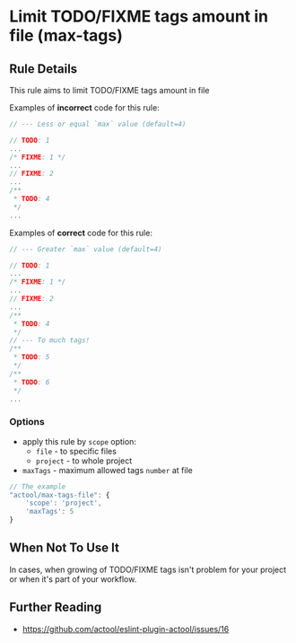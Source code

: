 # Limit TODO/FIXME tags amount in file (max-tags)

<!-- Please describe the origin of the rule here. -->


## Rule Details

This rule aims to limit TODO/FIXME tags amount in file

Examples of **incorrect** code for this rule:

```js
// --- Less or equal `max` value (default=4)

// TODO: 1
...
/* FIXME: 1 */
...
// FIXME: 2
...
/**
 * TODO: 4
 */
...
```

Examples of **correct** code for this rule:

```js
// --- Greater `max` value (default=4)

// TODO: 1
...
/* FIXME: 1 */
...
// FIXME: 2
...
/**
 * TODO: 4
 */
// --- To much tags!
/**
 * TODO: 5
 */
/**
 * TODO: 6
 */
...
```

### Options

- apply this rule by `scope` option:
    - `file` - to specific files
    - `project` - to whole project
- `maxTags` - maximum allowed tags `number` at file

```js
// The example
"actool/max-tags-file": {
    'scope': 'project',
    'maxTags': 5
}
```

## When Not To Use It

In cases, when growing of TODO/FIXME tags isn't problem for your project or when it's part of your workflow.

## Further Reading

- https://github.com/actool/eslint-plugin-actool/issues/16

<!-- TODO: add links to TODO/FIXME chaos problem -->
